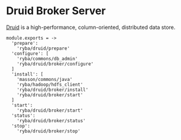 
# Druid Broker Server

[Druid](http://www.druid.io) is a high-performance, column-oriented, distributed 
data store.

    module.exports = ->
      'prepare':
        'ryba/druid/prepare'
      'configure': [
        'ryba/commons/db_admin'
        'ryba/druid/broker/configure'
      ]
      'install': [
        'masson/commons/java'
        'ryba/hadoop/hdfs_client'
        'ryba/druid/broker/install'
        'ryba/druid/broker/start'
      ]
      'start':
        'ryba/druid/broker/start'
      'status':
        'ryba/druid/broker/status'
      'stop':
        'ryba/druid/broker/stop'
